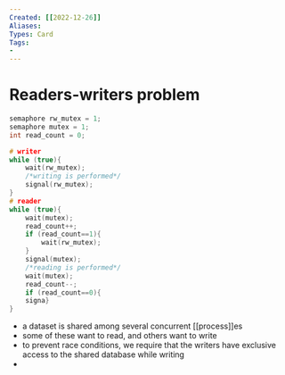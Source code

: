 ```yaml
---
Created: [[2022-12-26]]
Aliases: 
Types: Card
Tags: 
- 
---
```

# Readers-writers problem
```C
semaphore rw_mutex = 1;
semaphore mutex = 1;
int read_count = 0;

# writer
while (true){
	wait(rw_mutex);
	/*writing is performed*/
	signal(rw_mutex);
}
# reader
while (true){
	wait(mutex);
	read_count++;
	if (read_count==1){
		wait(rw_mutex);
	}
	signal(mutex);
	/*reading is performed*/
	wait(mutex);
	read_count--;
	if (read_count==0){
	signa}
}
```
- a dataset is shared among several concurrent [[process]]es
- some of these want to read, and others want to write
- to prevent race conditions, we require that the writers have exclusive access to the shared database while writing
- 